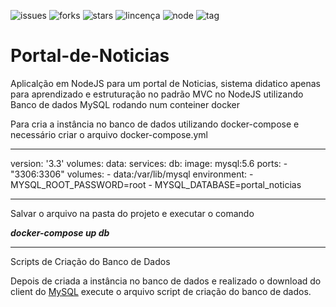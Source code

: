 ![issues](https://img.shields.io/github/issues/luizcsbh/Portal-de-Noticias)
![forks](https://img.shields.io/github/forks/luizcsbh/Portal-de-Noticias)
![stars](https://img.shields.io/github/stars/luizcsbh/Portal-de-Noticias)
![lincença](https://img.shields.io/github/license/luizcsbh/Portal-de-Noticias)
![node](https://img.shields.io/node/v/mongoose)
![tag](https://img.shields.io/github/v/tag/luizcsbh/Portal-de-Noticias)

# Portal-de-Noticias
Aplicalção em NodeJS para um portal de Noticias, sistema didatico apenas para aprendizado e estruturação no padrão MVC no NodeJS utilizando Banco de dados MySQL rodando num conteiner docker

Para cria a instância no banco de dados utilizando docker-compose e necessário criar o arquivo docker-compose.yml

------

version: '3.3'
volumes:
  data:
services:
  db:
    image: mysql:5.6
    ports:
      - "3306:3306"
    volumes:
      - data:/var/lib/mysql
    environment:
      - MYSQL_ROOT_PASSWORD=root
      - MYSQL_DATABASE=portal_noticias 

------

Salvar o arquivo na pasta do projeto e executar o comando 

***docker-compose up db***

------

Scripts de Criação do Banco de Dados 

Depois de criada a instância no banco de dados e realizado o download do client do [MySQL](https://dev.mysql.com/downloads/workbench) execute o arquivo script de criação do banco de dados.
